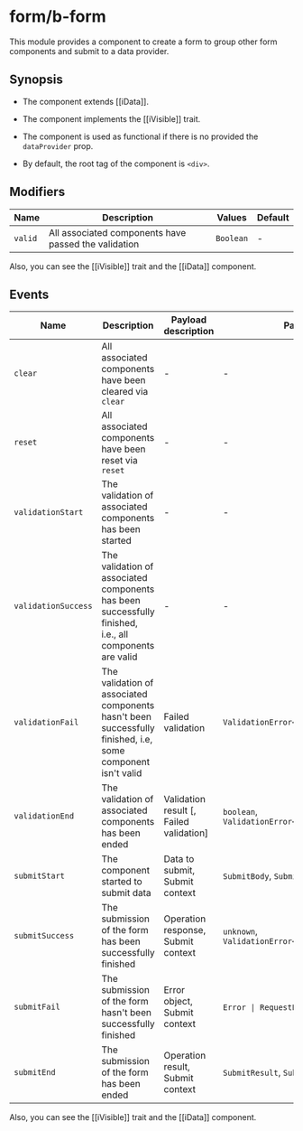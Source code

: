 # form/b-form

This module provides a component to create a form to group other form components and submit to a data provider.

## Synopsis

* The component extends [[iData]].

* The component implements the [[iVisible]] trait.

* The component is used as functional if there is no provided the `dataProvider` prop.

* By default, the root tag of the component is `<div>`.

## Modifiers

| Name        | Description                                          | Values    | Default |
| ----------- | ---------------------------------------------------- | ----------| ------- |
| `valid`     | All associated components have passed the validation | `Boolean` | -       |

Also, you can see the [[iVisible]] trait and the [[iData]] component.

## Events

| Name                | Description                                                                                                | Payload description                      | Payload                                         |
| ------------------- | ---------------------------------------------------------------------------------------------------------- | ---------------------------------------- | ----------------------------------------------- |
| `clear`             | All associated components have been cleared via `clear`                                                    | -                                        | -                                               |
| `reset`             | All associated components have been reset via `reset`                                                      | -                                        | -                                               |
| `validationStart`   | The validation of associated components has been started                                                   | -                                        | -                                               |
| `validationSuccess` | The validation of associated components has been successfully finished, i.e., all components are valid     | -                                        | -                                               |
| `validationFail`    | The validation of associated components hasn't been successfully finished, i.e, some component isn't valid | Failed validation                        | `ValidationError<this['FormValue']>`            |
| `validationEnd`     | The validation of associated components has been ended                                                     | Validation result \[, Failed validation] | `boolean`, `ValidationError<this['FormValue']>` |
| `submitStart`       | The component started to submit data                                                                       | Data to submit, Submit context           | `SubmitBody`, `SubmitCtx`                       |
| `submitSuccess`     | The submission of the form has been successfully finished                                                  | Operation response, Submit context       | `unknown`, `ValidationError<this['FormValue']>` |
| `submitFail`        | The submission of the form hasn't been successfully finished                                               | Error object, Submit context             | `Error \| RequestError`, `SubmitCtx`            |
| `submitEnd`         | The submission of the form has been ended                                                                  | Operation result, Submit context         | `SubmitResult`, `SubmitCtx`                     |

Also, you can see the [[iVisible]] trait and the [[iData]] component.
